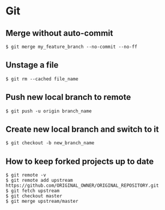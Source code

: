 # Git

## Merge without auto-commit

```
$ git merge my_feature_branch --no-commit --no-ff
```

## Unstage a file

```
$ git rm --cached file_name
```

## Push new local branch to remote

```
$ git push -u origin branch_name
```

## Create new local branch and switch to it

```
$ git checkout -b new_branch_name
```

## How to keep forked projects up to date

```
$ git remote -v
$ git remote add upstream https://github.com/ORIGINAL_OWNER/ORIGINAL_REPOSITORY.git
$ git fetch upstream
$ git checkout master
$ git merge upstream/master
```
